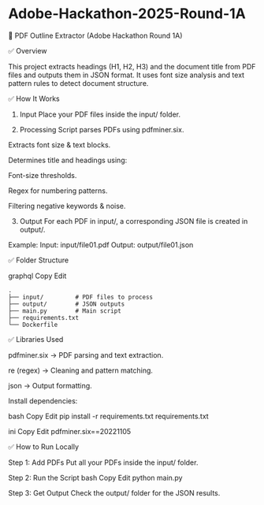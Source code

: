 # Adobe-Hackathon-2025-Round-1A

📄 PDF Outline Extractor (Adobe Hackathon Round 1A)

✅ Overview

This project extracts headings (H1, H2, H3) and the document title from PDF files and outputs them in JSON format. It uses font size analysis and text pattern rules to detect document structure.

✅ How It Works

1. Input
Place your PDF files inside the input/ folder.

2. Processing
Script parses PDFs using pdfminer.six.

Extracts font size & text blocks.

Determines title and headings using:

Font-size thresholds.

Regex for numbering patterns.

Filtering negative keywords & noise.

3. Output
For each PDF in input/, a corresponding JSON file is created in output/.

Example:
Input: input/file01.pdf
Output: output/file01.json

✅ Folder Structure

graphql
Copy
Edit
```
.
├── input/         # PDF files to process
├── output/        # JSON outputs
├── main.py        # Main script
├── requirements.txt
└── Dockerfile
```

✅ Libraries Used

pdfminer.six → PDF parsing and text extraction.

re (regex) → Cleaning and pattern matching.

json → Output formatting.

Install dependencies:

bash
Copy
Edit
pip install -r requirements.txt
requirements.txt

ini
Copy
Edit
pdfminer.six==20221105

✅ How to Run Locally

Step 1: Add PDFs
Put all your PDFs inside the input/ folder.

Step 2: Run the Script
bash
Copy
Edit
python main.py

Step 3: Get Output
Check the output/ folder for the JSON results.
